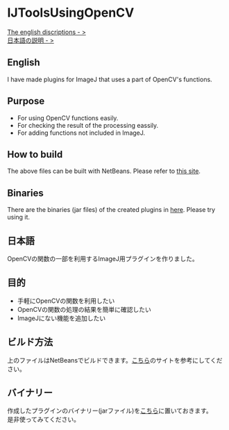# IJToolsUsingOpenCV

[The english discriptions - >](#English)  
[日本語の説明 - >](#日本語)

## English

I have made plugins for ImageJ that uses a part of OpenCV's functions.

## Purpose

* For using OpenCV functions easily.
* For checking the result of the processing eassily.
* For adding functions not included in ImageJ.

## How to build

The above files can be built with NetBeans. Please refer to [this site](https://waku-take-a.github.io/How%2520to%2520use%2520OpenCV%2520from%2520ImageJ.html).

## Binaries

There are the binaries (jar files) of the created plugins in [here](https://github.com/WAKU-TAKE-A/IJToolsUsingOpenCV/releases). Please try using it.

## 日本語

OpenCVの関数の一部を利用するImageJ用プラグインを作りました。

## 目的

* 手軽にOpenCVの関数を利用したい
* OpenCVの関数の処理の結果を簡単に確認したい
* ImageJにない機能を追加したい

## ビルド方法

上のファイルはNetBeansでビルドできます。[こちら](https://waku-take-a.github.io/NetBeans%25E3%2581%25AB%25E3%2582%2588%25E3%2582%258BPlugin%25E4%25BD%259C%25E6%2588%2590.html)のサイトを参考にしてください。

## バイナリー

作成したプラグインのバイナリー(jarファイル)を[こちら](https://github.com/WAKU-TAKE-A/IJToolsUsingOpenCV/releases)に置いておきます。<br>是非使ってみてください。
